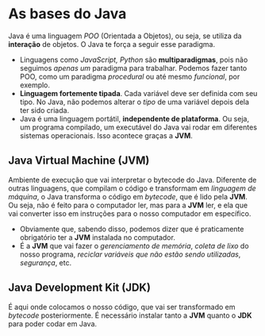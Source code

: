 # As bases do Java
Java é uma linguagem *POO* (Orientada a Objetos), ou seja, se utiliza da **interação** de objetos. O Java te força a seguir esse paradigma.
- Linguagens como *JavaScript, Python* são **multiparadigmas**, pois não seguimos *apenas um* paradigma para trabalhar. Podemos fazer tanto POO, como um paradigma *procedural* ou até mesmo *funcional*, por exemplo.
- **Linguagem fortemente tipada**. Cada variável deve ser definida com seu tipo. No Java, não podemos alterar o *tipo* de uma variável depois dela ter sido criada.
- Java é uma linguagem portátil, **independente de plataforma**. Ou seja, um programa compilado, um executável do Java vai rodar em diferentes sistemas operacionais. Isso acontece graças a **JVM**.

## Java Virtual Machine (JVM)
Ambiente de execução que vai interpretar o bytecode do Java. Diferente de outras linguagens, que compilam o código e transformam em *linguagem de máquina*, o Java transforma o código em *bytecode*, que é lido pela **JVM**. Ou seja, não é feito para o computador ler, mas para a **JVM** ler, e ela que vai converter isso em instruções para o nosso computador em específico.
- Obviamente que, sabendo disso, podemos dizer que é praticamente obrigatório ter a **JVM** instalada no computador.
- É a **JVM** que vai fazer o *gerenciamento de memória*, *coleta de lixo* do nosso programa, *reciclar variáveis que não estão sendo utilizadas*, *segurança*, etc.

## Java Development Kit (JDK)
É aqui onde colocamos o nosso código, que vai ser transformado em *bytecode* posteriormente. É necessário instalar tanto a **JVM** quanto o **JDK** para poder codar em Java.
